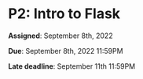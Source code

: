 # P2: Intro to Flask

**Assigned**: September 8th, 2022

**Due**: September 8th, 2022 11:59PM

**Late deadline**: September 11th 11:59PM
